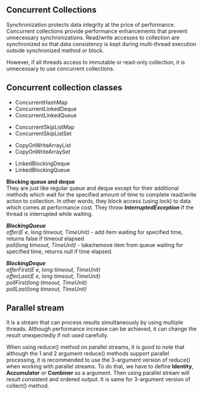 Concurrent Collections
---
Synchronization protects data integrity at the price of performance. Concurrent collections provide performance enhancements that prevent unnecessary synchronizations. Read/write accesses to collection are synchronized so that data consistency is kept during multi-thread execution outside synchronized method or block. 

However, if all threads access to immutable or read-only collection, it is unnecessary to use concurrent collections. 

Concurrent collection classes
---
<ul>
<li>ConcurrentHashMap</li>
<li>ConcurrentLinkedDeque</li>
<li>ConcurrentLinkedQueue</li>
</ul>

<ul>
<li>ConcurrentSkipListMap</li>
<li>ConcurrentSkipListSet</li>
</ul>

<ul>
<li>CopyOnWriteArrayList</li>
<li>CopyOnWriteArraySet</li>
</ul>

<ul>
<li>LinkedBlockingDeque</li>
<li>LinkedBlockingQueue</li>
</ul>

**Blocking queue and deque**<br>
They are just like regular queue and deque except for their additional methods which wait for the specified amount of time 
to complete read/write action to collection. In other words, they block access (using lock) to data which comes at performance cost. They throw ___InterruptedException___ if the thread is interrupted while waiting.

***BlockingQueue***<br>
<i>offer(E e, long timeout, TimeUnit)</i> - add item waiting for specified time, returns false if timeout elapsed  
<i>poll(long timeout, TimeUnit)</i> - take/remove item from queue waiting for specified time, returns null if time elapsed. <br>

***BlockingDeque***<br>
<i>offerFirst(E e, long timeout, TimeUnit)</i><br>
<i>offerLast(E e, long timeout, TimeUnit)</i><br>
<i>pollFirst(long timeout, TimeUnit)</i><br>
<i>pollLast(long timeout, TimeUnit)</i><br>

Parallel stream
---
It is a stream that can process results simultaneously by using multiple threads. Although performance increase can be achieved, it can change the result unexpectedly if not used carefully. 

When using reduce() method on parallel streams, it is good to note that although the 1 and 2 argument reduce() methods support parallel processing, it is recommended to use the 3-argument version of reduce() when working with parallel streams. To do that, we have to define <b>Identity</b>, <b>Accumulator</b> or <b>Combiner</b> as a argument. Then using parallel stream will result consistent and ordered output. It is same for 3-argument version of collect() method.

